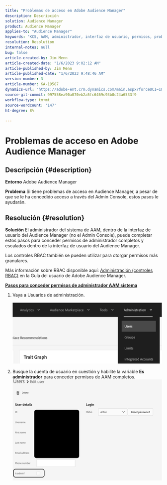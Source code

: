 ```yaml
---
title: "Problemas de acceso en Adobe Audience Manager"
description: Descripción
solution: Audience Manager
product: Audience Manager
applies-to: "Audience Manager"
keywords: "KCS, AAM, administrador, interfaz de usuario, permisos, problemas de acceso, Adobe Audience Manager, procedimientos"
resolution: Resolution
internal-notes: null
bug: false
article-created-by: Jim Menn
article-created-date: "1/6/2023 9:02:12 AM"
article-published-by: Jim Menn
article-published-date: "1/6/2023 9:48:46 AM"
version-number: 3
article-number: KA-19587
dynamics-url: "https://adobe-ent.crm.dynamics.com/main.aspx?forceUCI=1&pagetype=entityrecord&etn=knowledgearticle&id=49d8e6cc-a08d-ed11-81ac-6045bd006704"
source-git-commit: 997558ea90a070eb2a5fc6469c93b0c24a6533f9
workflow-type: tm+mt
source-wordcount: '147'
ht-degree: 8%

---
```


# Problemas de acceso en Adobe Audience Manager

## Descripción {#description}


<b>Entorno</b>
Adobe Audience Manager

<b>Problema</b>
Si tiene problemas de acceso en Audience Manager, a pesar de que se le ha concedido acceso a través del Admin Console, estos pasos le ayudarán.


## Resolución {#resolution}


<b>Solución</b>
El administrador del sistema de AAM, dentro de la interfaz de usuario del Audience Manager (no el Admin Console), puede completar estos pasos para conceder permisos de administrador completos y escalados dentro de la interfaz de usuario del Audience Manager.

Los controles RBAC también se pueden utilizar para otorgar permisos más granulares.

Más información sobre RBAC disponible aquí: [Administración (controles RBAC)](https://experienceleague.adobe.com/docs/audience-manager/user-guide/features/administration/administration-overview.html?lang=es) en la Guía del usuario de Adobe Audience Manager.

<u><b>Pasos para conceder permisos de administrador AAM sistema</b></u>

1. Vaya a Usuarios de administración.

   ![](assets/0c4ffacf-e9d5-ec11-a7b5-000d3a37750e.png)
2. Busque la cuenta de usuario en cuestión y habilite la variable <b>Es administrador</b> para conceder permisos de AAM completos.![](assets/07c16ce8-e9d5-ec11-a7b5-000d3a37750e.png)

